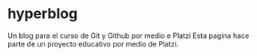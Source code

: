 # hyperblog
Un blog para el curso de Git y Github por medio e Platzi
Esta pagina hace parte de un proyecto educativo por medio de Platzi.
